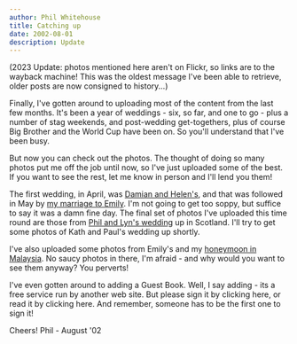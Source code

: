 ```yaml
---
author: Phil Whitehouse
title: Catching up
date: 2002-08-01
description: Update
---
```


(2023 Update: photos mentioned here aren't on Flickr, so links are to the wayback machine! This was the oldest message I've been able to retrieve, older posts are now consigned to history...)

Finally, I've gotten around to uploading most of the content from the last few months. It's been a year of weddings - six, so far, and one to go - plus a number of stag weekends, and post-wedding get-togethers, plus of course Big Brother and the World Cup have been on. So you'll understand that I've been busy.

But now you can check out the photos. The thought of doing so many photos put me off the job until now, so I've just uploaded some of the best. If you want to see the rest, let me know in person and I'll lend you them!

The first wedding, in April, was [Damian and Helen's](https://web.archive.org/web/20021005063541fw_/http://www.philwhitehouse.com/mcphun/index.htm), and that was followed in May by [my marriage to Emily](https://web.archive.org/web/20021005064707fw_/http://www.philwhitehouse.com/wedding/index.htm). I'm not going to get too soppy, but suffice to say it was a damn fine day. The final set of photos I've uploaded this time round are those from [Phil and Lyn's wedding](https://web.archive.org/web/20021209102923fw_/http://www.philwhitehouse.com/strahan/index.htm) up in Scotland. I'll try to get some photos of Kath and Paul's wedding up shortly.

I've also uploaded some photos from Emily's and my [honeymoon in Malaysia](https://web.archive.org/web/20021209102836fw_/http://www.philwhitehouse.com/malaysia/index.htm). No saucy photos in there, I'm afraid - and why would you want to see them anyway? You perverts!

I've even gotten around to adding a Guest Book. Well, I say adding - its a free service run by another web site. But please sign it by clicking here, or read it by clicking here. And remember, someone has to be the first one to sign it!

Cheers!
Phil - August '02
